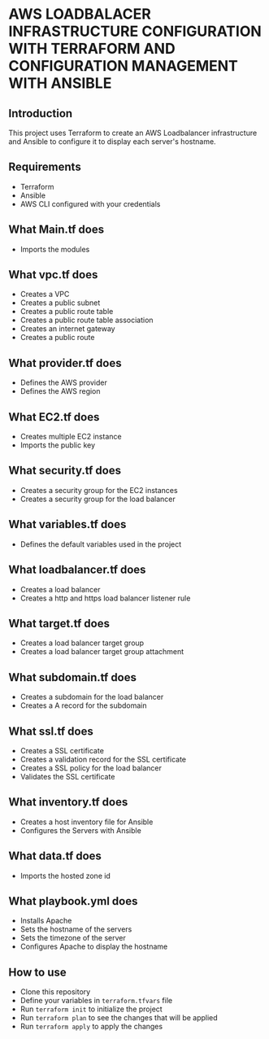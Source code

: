 # AWS LOADBALACER INFRASTRUCTURE CONFIGURATION WITH TERRAFORM AND CONFIGURATION MANAGEMENT WITH ANSIBLE

## Introduction

This project uses Terraform to create an AWS Loadbalancer infrastructure and Ansible to configure it to display each server's hostname.

## Requirements

- Terraform
- Ansible
- AWS CLI configured with your credentials

## What Main.tf does

- Imports the modules

## What vpc.tf does

- Creates a VPC
- Creates a public subnet
- Creates a public route table
- Creates a public route table association
- Creates an internet gateway
- Creates a public route

## What provider.tf does

- Defines the AWS provider
- Defines the AWS region

## What EC2.tf does

- Creates multiple EC2 instance
- Imports the public key

## What security.tf does

- Creates a security group for the EC2 instances
- Creates a security group for the load balancer

## What variables.tf does

- Defines the default variables used in the project

## What loadbalancer.tf does

- Creates a load balancer
- Creates a http and https load balancer listener rule

## What target.tf does

- Creates a load balancer target group
- Creates a load balancer target group attachment

## What subdomain.tf does

- Creates a subdomain for the load balancer
- Creates a A record for the subdomain

## What ssl.tf does

- Creates a SSL certificate
- Creates a validation record for the SSL certificate
- Creates a SSL policy for the load balancer
- Validates the SSL certificate

## What inventory.tf does

- Creates a host inventory file for Ansible
- Configures the Servers with Ansible

## What data.tf does

- Imports the hosted zone id

## What playbook.yml does

- Installs Apache
- Sets the hostname of the servers
- Sets the timezone of the server
- Configures Apache to display the hostname

## How to use

- Clone this repository
- Define your variables in `terraform.tfvars` file
- Run `terraform init` to initialize the project
- Run `terraform plan` to see the changes that will be applied
- Run `terraform apply` to apply the changes
